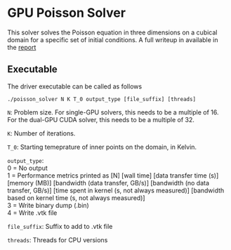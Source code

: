 # GPU Poisson Solver

This solver solves the Poisson equation in three dimensions on a cubical domain for a specific set of initial conditions. A full writeup in available in the [report](report.pdf)

## Executable 

The driver executable can be called as follows 

```
./poisson_solver N K T_0 output_type [file_suffix] [threads]
```

`N`: Problem size. For single-GPU solvers, this needs to be a multiple of 16. For the dual-GPU CUDA solver, this needs to be a multiple of 32. 

`K`: Number of iterations.

`T_0`: Starting temeprature of inner points on the domain, in Kelvin. 


`output_type`: \
    0 = No output \
    1 = Performance metrics printed as [N] [wall time] [data transfer time (s)] [memory (MB)] [bandwidth (data transfer, GB/s)] [bandwidth (no data transfer, GB/s)] [time spent in kernel (s, not always measured)] [bandwidth based on kernel time (s, not always measured)] \
    3 = Write binary dump (.bin) \
    4 = Write .vtk file

    
`file_suffix`: Suffix to add to .vtk file


`threads`: Threads for CPU versions
